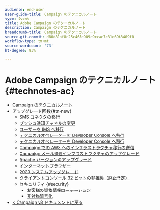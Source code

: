 ```yaml
---
audience: end-user
user-guide-title: Campaign のテクニカルノート
type: Event
title: Adobe Campaign のテクニカルノート
description: Campaign のテクニカルノート
breadcrumb-title: Campaign のテクニカルノート
source-git-commit: d80d81bf8c25c467c909c9ccac7c31e6963409f0
workflow-type: tm+mt
source-wordcount: '73'
ht-degree: 93%

---
```



# Adobe Campaign のテクニカルノート {#technotes-ac}

+ [Campaign のテクニカルノート](technotes-home.md)
+ アップグレード回数{#tn-new}
   + [SMS コネクタの移行 ](upgrades/sms-migration.md)
   + [プッシュ通知チャネルの変更](upgrades/push-technote.md)
   + [ユーザーを IMS へ移行](upgrades/migrate-users-to-ims.md)
   + [テクニカルオペレーターを Developer Console へ移行](upgrades/ims-migration.md)
   + [テクニカルオペレーターを Developer Console へ移行](upgrades/ims-migration-old.md)
   + [Campaign での AWS へのインフラストラクチャ移行の送信](upgrades/migrate-to-aws.md)
   + [Campaign メール送信インフラストラクチャのアップグレード](upgrades/upgrade-to-aws.md)
   + [Apache バージョンのアップグレード](upgrades/apache.md)
   + [インターネットブラウザー](upgrades/browsers.md)
   + [2023 システムアップグレード](upgrades/tech-stack-upgrade.md)
   + [クライアントコンソール 32 ビットの非推奨（廃止予定）](upgrades/console.md)
   + セキュリティ {#security}
      + [お客様の資格情報ローテーション](security/credential-rotation-guide.md)
      + [非対称暗号化](security/asymetric-encryption.md)
+ [&lt; Campaign v8 ドキュメントに戻る](https://experienceleague.adobe.com/ja/docs/campaign/campaign-v8/campaign-home)
